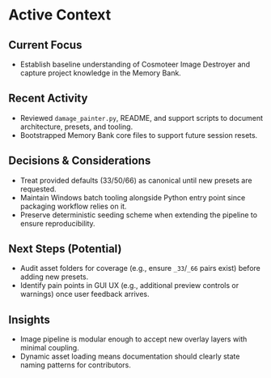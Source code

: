# Active Context

## Current Focus
- Establish baseline understanding of Cosmoteer Image Destroyer and capture project knowledge in the Memory Bank.

## Recent Activity
- Reviewed `damage_painter.py`, README, and support scripts to document architecture, presets, and tooling.
- Bootstrapped Memory Bank core files to support future session resets.

## Decisions & Considerations
- Treat provided defaults (33/50/66) as canonical until new presets are requested.
- Maintain Windows batch tooling alongside Python entry point since packaging workflow relies on it.
- Preserve deterministic seeding scheme when extending the pipeline to ensure reproducibility.

## Next Steps (Potential)
- Audit asset folders for coverage (e.g., ensure `_33`/`_66` pairs exist) before adding new presets.
- Identify pain points in GUI UX (e.g., additional preview controls or warnings) once user feedback arrives.

## Insights
- Image pipeline is modular enough to accept new overlay layers with minimal coupling.
- Dynamic asset loading means documentation should clearly state naming patterns for contributors.
